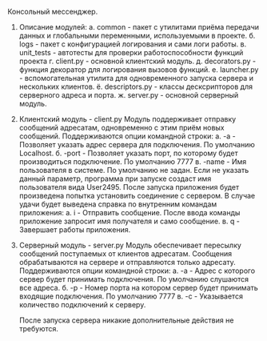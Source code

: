 ﻿Консольный мессенджер.

1. Описание модулей:
    а. common - пакет с утилитами приёма передачи данных и глобальными переменными, используемыми в проекте.
    б. logs - пакет с конфигурацией логирования и сами логи работы.
    в. unit_tests - автотесты для проверки работоспособности функций проекта
    г. client.py - основной клиентский модуль.
    д. decorators.py - функция декоратор для логирования вызовов функций.
    е. launcher.py - вспомогательная утилита для одновременного запуска сервера и нескольких клиентов.
    ё. descriptors.py - классы десксрипторов для серверного адреса и порта.
    ж. server.py - основной серверный модуль.

2. Клиентский модуль - client.py
    Модуль поддерживает отправку сообщений адресатам, одновременно с этим приём новых сообщений.
    Поддерживаются опции командной строки:
        а. -a - Позволяет указать адрес сервера для подключения. По умолчанию Localhost.
        б. -port - Позволяет указать порт, по которому будет производиться подключение. По умолчанию 7777
        в. -name - Имя пользователя в системе. По умолчанию не задан. Если не указать данный параметр, программа при запуске создаст имя пользователя вида User2495.
    После запуска приложения будет произведена попытка установить соединение с сервером.
    В случае удачи будет выведена справка по внутренним командам приложения:
        а. i - Отправить сообщение. После ввода команды приложение запросит имя получателя и само сообщение.
        в. q -  Завершает работы приложения.

3. Серверный модуль - server.py
    Модуль обеспечивает пересылку сообщений поступаемых от клиентов адресатам. Сообщения обрабатываются на сервере
    и отправляются только адресату.
    Поддерживаются опции командной строки:
        a. -a - Адрес с которого сервер будет принимать подключения. По умолчанию слушаются все адреса.
        б. -p - Номер порта на котором сервер будет принимать входящие подключения. По умолчанию 7777
        в. -c - Указывается количество подключений к серверу.
        
    После запуска сервера никакие дополнительные действия не требуются.
